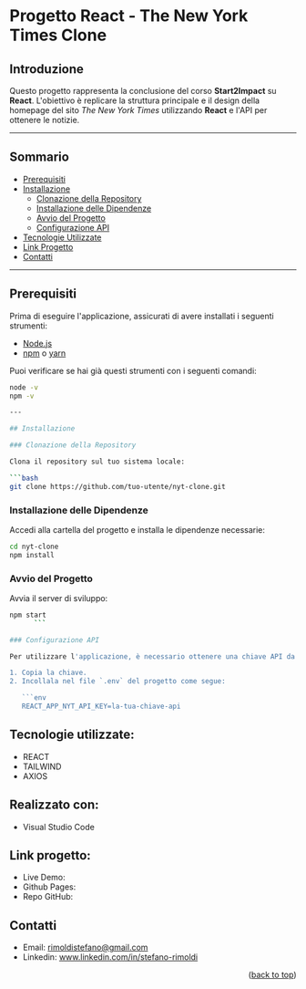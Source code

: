 # Progetto React - The New York Times Clone
<a name="readme-top"></a>

## Introduzione
Questo progetto rappresenta la conclusione del corso **Start2Impact** su **React**. L'obiettivo è replicare la struttura principale e il design della homepage del sito *The New York Times* utilizzando **React** e l'API per ottenere le notizie.

---

## Sommario

- [Prerequisiti](#prerequisiti)
- [Installazione](#installazione)
  - [Clonazione della Repository](#clonazione-della-repository)
  - [Installazione delle Dipendenze](#installazione-delle-dipendenze)
  - [Avvio del Progetto](#avvio-del-progetto)
  - [Configurazione API](#configurazione-api)
- [Tecnologie Utilizzate](#tecnologie-utilizzate)
- [Link Progetto](#link-progetto)
- [Contatti](#contatti)

---

## Prerequisiti

Prima di eseguire l'applicazione, assicurati di avere installati i seguenti strumenti:

- [Node.js](https://nodejs.org/)
- [npm](https://www.npmjs.com/) o [yarn](https://yarnpkg.com/)

Puoi verificare se hai già questi strumenti con i seguenti comandi:

```bash
node -v
npm -v

---

## Installazione

### Clonazione della Repository

Clona il repository sul tuo sistema locale:

```bash
git clone https://github.com/tuo-utente/nyt-clone.git
```

### Installazione delle Dipendenze

Accedi alla cartella del progetto e installa le dipendenze necessarie:

```bash
cd nyt-clone
npm install
```

### Avvio del Progetto

Avvia il server di sviluppo:

```bash
npm start
      ```

### Configurazione API

Per utilizzare l'applicazione, è necessario ottenere una chiave API da [qui](https://developer.nytimes.com/get-started). Una volta ottenuta:

1. Copia la chiave.
2. Incollala nel file `.env` del progetto come segue:

   ```env
   REACT_APP_NYT_API_KEY=la-tua-chiave-api
   ```

## Tecnologie utilizzate:
- REACT
- TAILWIND
- AXIOS

## Realizzato con:
- Visual Studio Code

## Link progetto:
- Live Demo: 
- Github Pages: 
- Repo GitHub: 


## Contatti
- Email: rimoldistefano@gmail.com
- Linkedin: www.linkedin.com/in/stefano-rimoldi

<p align="right">(<a href="#readme-top">back to top</a>)</p>
